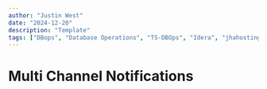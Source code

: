 ```yaml
---
author: "Justin West"
date: "2024-12-20"
description: "Template"
tags: ["DBops", "Database Operations", "TS-DBOps", "Idera", "jhahosting", "jhapps"]
---
```

# Multi Channel Notifications

